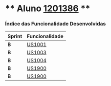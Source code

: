 ** Aluno [1201386](./) ** 
===============================

### Índice das Funcionalidade Desenvolvidas ###


| Sprint | Funcionalidade       |
|--------|----------------------|
| **B**  | [US1001](US1001/US1001.md)  |
| **B**  | [US1003](US1003/US1003.md)  |
| **B**  | [US1004](US1004.md)  |
| **B**  | [US1900](US9001.md)  |
| **B**  | [US1900](US1900.md)  |